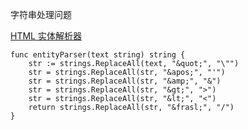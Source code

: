 
字符串处理问题

[HTML 实体解析器](https://leetcode-cn.com/contest/weekly-contest-184/problems/html-entity-parser/)

```golang
func entityParser(text string) string {
	str := strings.ReplaceAll(text, "&quot;", "\"")
	str = strings.ReplaceAll(str, "&apos;", "'")
	str = strings.ReplaceAll(str, "&amp;", "&")
	str = strings.ReplaceAll(str, "&gt;", ">")
	str = strings.ReplaceAll(str, "&lt;", "<")
	return strings.ReplaceAll(str, "&frasl;", "/")
}
```
